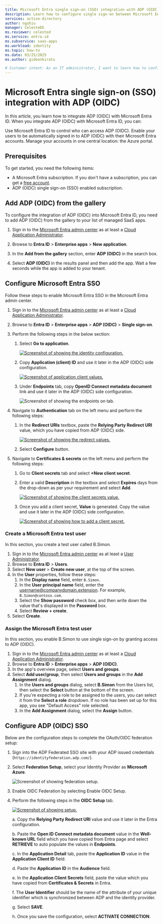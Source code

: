 ```yaml
---
title: Microsoft Entra single sign-on (SSO) integration with ADP (OIDC)
description: Learn how to configure single sign-on between Microsoft Entra and ADP (OIDC).
services: active-directory
author: nguhiu
manager: CelesteDG
ms.reviewer: celested
ms.service: entra-id
ms.subservice: saas-apps
ms.workload: identity
ms.topic: how-to
ms.date: 03/25/2025
ms.author: gideonkiratu

# Customer intent: As an IT administrator, I want to learn how to configure single sign-on between Microsoft Entra ID and ADP (OIDC) so that I can control who has access to ADP (OIDC), enable automatic sign-in with Microsoft Entra accounts, and manage my accounts in one central location.
---
```


# Microsoft Entra single sign-on (SSO) integration with ADP (OIDC)

In this article,  you learn how to integrate ADP (OIDC) with Microsoft Entra ID. When you integrate ADP (OIDC) with Microsoft Entra ID, you can:

Use Microsoft Entra ID to control who can access ADP (OIDC).
Enable your users to be automatically signed in to ADP (OIDC) with their Microsoft Entra accounts.
Manage your accounts in one central location: the Azure portal.

## Prerequisites

To get started, you need the following items:

* A Microsoft Entra subscription. If you don't have a subscription, you can get a [free account](https://azure.microsoft.com/free/).
* ADP (OIDC) single sign-on (SSO) enabled subscription.

## Add ADP (OIDC) from the gallery

To configure the integration of ADP (OIDC) into Microsoft Entra ID, you need to add ADP (OIDC) from the gallery to your list of managed SaaS apps.

1. Sign in to the [Microsoft Entra admin center](https://entra.microsoft.com) as at least a [Cloud Application Administrator](~/identity/role-based-access-control/permissions-reference.md#cloud-application-administrator).

1. Browse to **Entra ID** > **Enterprise apps** > **New application**.

1. In the **Add from the gallery** section, enter **ADP (OIDC)** in the search box.

1. Select **ADP (OIDC)** in the results panel and then add the app. Wait a few seconds while the app is added to your tenant.

## Configure Microsoft Entra SSO

Follow these steps to enable Microsoft Entra SSO in the Microsoft Entra admin center.

1. Sign in to the [Microsoft Entra admin center](https://entra.microsoft.com) as at least a [Cloud Application Administrator](~/identity/role-based-access-control/permissions-reference.md#cloud-application-administrator).

1. Browse to **Entra ID** > **Enterprise apps** > **ADP (OIDC)** > **Single sign-on**.

1. Perform the following steps in the below section:

    1. Select **Go to application**.

        [![Screenshot of showing the identity configuration.](common/go-to-application.png)](common/go-to-application.png#lightbox)

    1. Copy **Application (client) ID** and use it later in the ADP (OIDC) side configuration.

        [![Screenshot of application client values.](common/application-id.png)](common/application-id.png#lightbox)

    1. Under **Endpoints** tab, copy **OpenID Connect metadata document** link and use it later in the ADP (OIDC) side configuration.

        ![Screenshot of showing the endpoints on tab.](common/endpoints.png)

1. Navigate to **Authentication** tab on the left menu and perform the following steps:

    1. In the **Redirect URIs** textbox, paste the **Relying Party Redirect URI** value, which you have copied from ADP (OIDC) side.

        [![Screenshot of showing the redirect values.](common/redirect.png)](common/redirect.png#lightbox)

    1. Select **Configure** button.

1. Navigate to **Certificates & secrets** on the left menu and perform the following steps:

    1. Go to **Client secrets** tab and select **+New client secret**.
    1. Enter a valid **Description** in the textbox and select **Expires** days from the drop-down as per your requirement and select **Add**.

        [![Screenshot of showing the client secrets value.](common/client-secret.png)](common/client-secret.png#lightbox)

    1. Once you add a client secret, **Value** is generated. Copy the value and use it later in the ADP (OIDC) side configuration.

        [![Screenshot of showing how to add a client secret.](common/client.png)](common/client.png#lightbox)

### Create a Microsoft Entra test user

In this section, you create a test user called B.Simon.

1. Sign in to the [Microsoft Entra admin center](https://entra.microsoft.com) as at least a [User Administrator](~/identity/role-based-access-control/permissions-reference.md#user-administrator).
1. Browse to **Entra ID** > **Users**.
1. Select **New user** > **Create new user**, at the top of the screen.
1. In the **User** properties, follow these steps:
   1. In the **Display name** field, enter `B.Simon`.  
   1. In the **User principal name** field, enter the username@companydomain.extension. For example, `B.Simon@contoso.com`.
   1. Select the **Show password** check box, and then write down the value that's displayed in the **Password** box.
   1. Select **Review + create**.
1. Select **Create**.

### Assign the Microsoft Entra test user

In this section, you enable B.Simon to use single sign-on by granting access to ADP (OIDC).

1. Sign in to the [Microsoft Entra admin center](https://entra.microsoft.com) as at least a [Cloud Application Administrator](~/identity/role-based-access-control/permissions-reference.md#cloud-application-administrator).
1. Browse to **Entra ID** > **Enterprise apps** > **ADP (OIDC)**.
1. In the app's overview page, select **Users and groups**.
1. Select **Add user/group**, then select **Users and groups** in the **Add Assignment** dialog.
   1. In the **Users and groups** dialog, select **B.Simon** from the Users list, then select the **Select** button at the bottom of the screen.
   1. If you're expecting a role to be assigned to the users, you can select it from the **Select a role** dropdown. If no role has been set up for this app, you see "Default Access" role selected.
   1. In the **Add Assignment** dialog, select the **Assign** button.

## Configure ADP (OIDC) SSO

Below are the configuration steps to complete the OAuth/OIDC federation setup:

1. Sign into the ADP Federated SSO site with your ADP issued credentials (`https://identityfederation.adp.com/`).

2. Select **Federation Setup**, select your Identity Provider as **Microsoft Azure**.

    ![Screenshot of showing federation setup.](./media/adp-oidc-tutorial/home-page.png)

3. Enable OIDC Federation by selecting Enable OIDC Setup.

4. Perform the following steps in the **OIDC Setup** tab.

    [![Screenshot of showing  setup.](./media/adp-oidc-tutorial/configuration.png)](./media/adp-oidc-tutorial/configuration.png#lightbox)

    a. Copy the **Relying Party Redirect URI** value and use it later in the Entra configuration.

    b. Paste the **Open ID Connect metadata document** value in the **Well-known URL** field which you have copied from Entra page and select **RETRIEVE** to auto populate the values in **Endpoints**.

    c. In the **Application Detail** tab, paste the **Application ID** value in the **Application Client ID** field.

    d. Paste the **Application ID** in the **Audience** field.

    e. In the **Application Client Secrets** field, paste the value which you have copied from **Certificates &  Secrets** in Entra.

    f. The **User Identifier** should be the name of the attribute of your unique identifier which is synchronized between ADP and the identity provider.

    g. Select **SAVE**.

    h. Once you save the configuration, select **ACTIVATE CONNECTION**.
